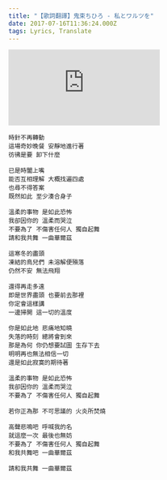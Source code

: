 ```yaml
---
title: "【歌詞翻譯】鬼束ちひろ - 私とワルツを"
date: 2017-07-16T11:36:24.000Z
tags: Lyrics, Translate
---
```


<iframe title="鬼束ちひろ - 私とワルツを" src="https://www.youtube.com/embed/hENIaeTrw-g" frameborder="0" allow="accelerometer; autoplay; clipboard-write; encrypted-media; gyroscope; picture-in-picture" allowfullscreen></iframe>

```
時針不再轉動
這場奇妙晚餐 安靜地進行著
彷彿是要 卸下什麼

已是時闔上嘴
能否互相理解 大概找遍四處
也尋不得答案
既然如此 至少湊合身子

溫柔的事物 是如此恐怖
我卻因你的 溫柔而哭泣
不要為了 不傷害任何人 獨自起舞
請和我共舞 一曲華爾茲

這寒冬的盡頭
凍結的鳥兒們 未溶解便殞落
仍然不安 無法飛翔

還得再走多遠
即是世界盡頭 也要前去那裡
你定會這樣講
一邊掃開 這一切的溫度

你是如此地 悲痛地知曉
失落的時刻 總將會到來
那是為何 你仍想要試圖 生存下去
明明再也無法相信一切
還是如此寂寞的期待著

溫柔的事物 是如此恐怖
我卻因你的 溫柔而哭泣
不要為了 不傷害任何人 獨自起舞

若你正為那 不可思議的 火炎所焚燒

高聲悲鳴吧 呼喊我的名
就這麼一次 最後也無妨
不要為了 不傷害任何人 獨自起舞
和我共舞吧 一曲華爾茲

請和我共舞 一曲華爾茲
```